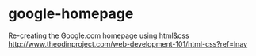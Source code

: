 google-homepage
===============
Re-creating the Google.com homepage using html&css
http://www.theodinproject.com/web-development-101/html-css?ref=lnav
